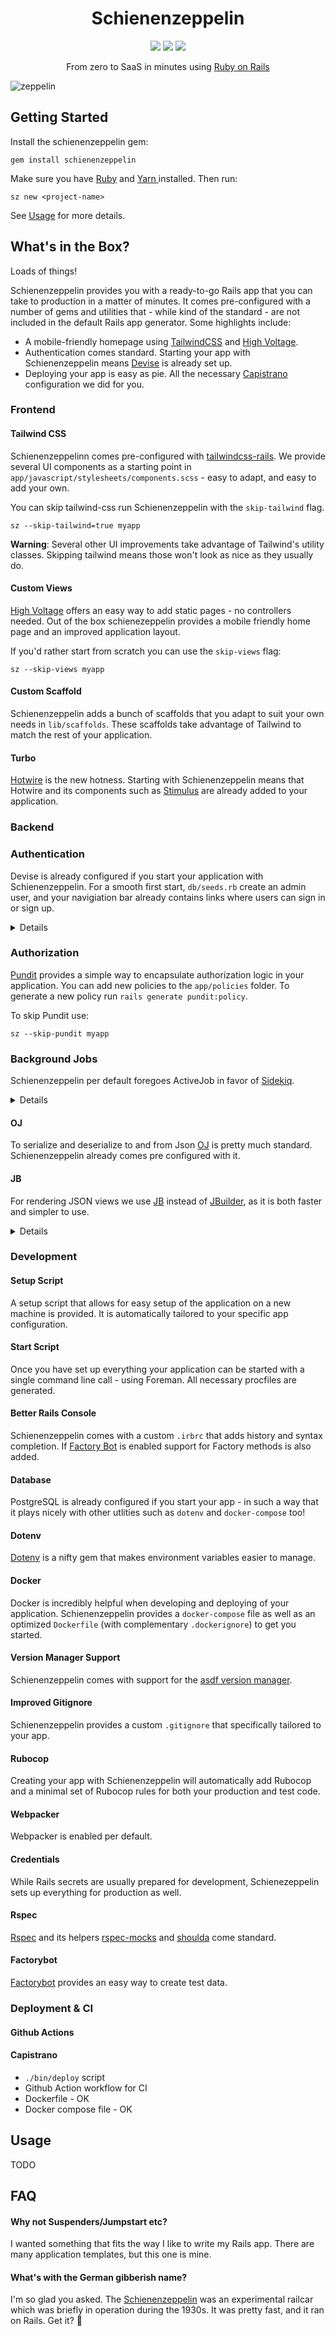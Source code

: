 <h1 align="center">Schienenzeppelin</h1>

<p align="center">
<img src="https://github.com/hschne/schienenzeppelin/workflows/Ruby/badge.svg"></>
<img src="https://badge.fury.io/rb/pundit.svg"></>
<img src="https://api.codeclimate.com/v1/badges/692d4125ac8548fb145e/maintainability"></>
</p>

<p align="center">From zero to SaaS in minutes using <a href="https://rubyonrails.org/">Ruby on Rails</a></p>

![zeppelin](./schienenzeppelin.jpg)

## Getting Started

Install the schienenzeppelin gem:

```
gem install schienenzeppelin
```

Make sure you have [Ruby](https://www.ruby-lang.org/en/) and [ Yarn ](https://yarnpkg.com/) installed. Then run:

```
sz new <project-name>
```

See [Usage](#usage) for more details.

## What's in the Box?

Loads of things!

Schienenzeppelin provides you with a ready-to-go Rails app that you can take to production in a matter of minutes. It comes pre-configured with a number of gems and utilities that - while kind of the standard - are not included in the default Rails app generator. Some highlights include:

- A mobile-friendly homepage using [TailwindCSS](https://tailwindcss.com/) and [High Voltage](https://github.com/thoughtbot/high_voltage).
- Authentication comes standard. Starting your app with Schienenzeppelin means [Devise](https://github.com/heartcombo/devise) is already set up.
- Deploying your app is easy as pie. All the necessary [Capistrano](https://capistranorb.com/) configuration we did for you.

### Frontend

#### Tailwind CSS

Schienenzeppelinn comes pre-configured with [tailwindcss-rails](https://github.com/rails/tailwindcss-rails). We provide several UI components as a starting point in `app/javascript/stylesheets/components.scss` - easy to adapt, and easy to add your own.

You can skip tailwind-css run Schienenzeppelin with the `skip-tailwind` flag.

```
sz --skip-tailwind=true myapp
```

**Warning**: Several other UI improvements take advantage of Tailwind's utility classes. Skipping tailwind means those won't look as nice as they usually do.

#### Custom Views

[High Voltage](https://github.com/thoughtbot/high_voltage) offers an easy way to add static pages - no controllers needed. Out of the box schienezeppelin provides a mobile friendly home page and an improved application layout.

If you'd rather start from scratch you can use the `skip-views` flag:

```
sz --skip-views myapp
```

#### Custom Scaffold

Schienenzeppelin adds a bunch of scaffolds that you adapt to suit your own needs in `lib/scaffolds`. These scaffolds take advantage of Tailwind to match the rest of your application.

#### Turbo

[Hotwire](https://hotwire.dev/) is the new hotness. Starting with Schienenzeppelin means that Hotwire and its components such as [Stimulus](https://github.com/hotwired/stimulus) are already added to your application.

### Backend

### Authentication

Devise is already configured if you start your application with Schienenzeppelin. For a smooth first start, `db/seeds.rb` create an admin user, and your navigiation bar already contains links where users can sign in or sign up.

<details><summary>Details</summary>
<p>

##### Changes

- `app/controllers/authorized_controller.rb`
- `app/views/pages/home.html.erb`
- `config/initializers/devise.rb`

#### Configuration

To skip Devise use:

```
sz --skip-devise myapp
```

</p>
</details>

### Authorization

[Pundit](https://github.com/varvet/pundit) provides a simple way to encapsulate authorization logic in your application. You can add new policies to the `app/policies` folder. To generate a new policy run `rails generate pundit:policy`.

To skip Pundit use:

```
sz --skip-pundit myapp
```

### Background Jobs

Schienenzeppelin per default foregoes ActiveJob in favor of [Sidekiq](https://github.com/mperham/sidekiq).

<details><summary>Details</summary>
<p>

##### Changes

- `app/controllers/authorized_controller.rb`
- `app/views/pages/home.html.erb`
- `config/initializers/devise.rb`

##### Configuration

To re-enable ActiveJob use

```
sz --skip-active-job=false  myapp
```

To skip Sidekiq use

```
sz --skip-sidekiq=true  myapp
```

</p>
</details>

#### OJ

To serialize and deserialize to and from Json [OJ](https://github.com/ohler55/oj) is pretty much standard. Schienenzeppelin already comes pre configured with it.

#### JB

For rendering JSON views we use [JB](https://github.com/amatsuda/jb) instead of [JBuilder](https://github.com/rails/jbuilder), as it is both faster and simpler to use.

<details><summary>Details</summary>
<p>

##### Configuration

To use Jbuilder instead use:

```
sz --skip-jb=true --skip-jbuilder=false  myapp
```

</p>
</details>

### Development

#### Setup Script

A setup script that allows for easy setup of the application on a new machine is provided. It is automatically tailored to your specific
app configuration.

#### Start Script

Once you have set up everything your application can be started with a single command line call - using Foreman. All necessary procfiles are generated.

#### Better Rails Console

Schienenzeppelin comes with a custom `.irbrc` that adds history and syntax completion. If [Factory Bot](#factory_bot) is enabled support
for Factory methods is also added.

#### Database

PostgreSQL is already configured if you start your app - in such a way that it plays nicely with other utlities such as `dotenv` and `docker-compose` too!

#### Dotenv

[Dotenv](https://github.com/bkeepers/dotenv) is a nifty gem that makes environment variables easier to manage.

#### Docker

Docker is incredibly helpful when developing and deploying of your application. Schienenzeppelin provides a `docker-compose` file
as well as an optimized `Dockerfile` (with complementary `.dockerignore`) to get you started.

#### Version Manager Support

Schienenzeppelin comes with support for the [asdf version manager](https://asdf-vm.com/#/).

#### Improved Gitignore

Schienenzeppelin provides a custom `.gitignore` that specifically tailored to your app.

#### Rubocop

Creating your app with Schienenzeppelin will automatically add Rubocop and a minimal set of Rubocop rules for both your production and test code.

#### Webpacker

Webpacker is enabled per default.

#### Credentials

While Rails secrets are usually prepared for development, Schienezeppelin sets up everything for production as well.

#### Rspec

[Rspec](https://github.com/rspec/rspec) and its helpers [rspec-mocks](https://github.com/rspec/rspec-mocks) and [shoulda](https://github.com/thoughtbot/shoulda) come standard.

#### Factorybot

[Factorybot](https://github.com/thoughtbot/factory_bot) provides an easy way to create test data.

### Deployment & CI

#### Github Actions

#### Capistrano

- `./bin/deploy` script
- Github Action workflow for CI
- Dockerfile - OK
- Docker compose file - OK

## Usage

TODO

## FAQ

#### Why not Suspenders/Jumpstart etc?

I wanted something that fits the way I like to write my Rails app. There are many application templates, but this one is mine.

#### What's with the German gibberish name?

I'm so glad you asked. The [Schienenzeppelin](https://en.wikipedia.org/wiki/Schienenzeppelin) was an experimental railcar which was briefly in operation during the 1930s. It was pretty fast, and it ran on Rails. Get it? :zany_face:

